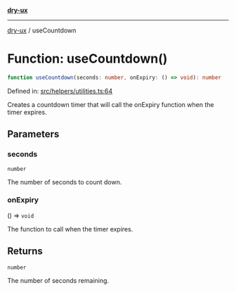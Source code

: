 [**dry-ux**](../README.md)

***

[dry-ux](../README.md) / useCountdown

# Function: useCountdown()

```ts
function useCountdown(seconds: number, onExpiry: () => void): number
```

Defined in: [src/helpers/utilities.ts:64](https://github.com/navedr/dry-ux/blob/f464198215bbdbf8f80dadda55a7d0d7eeb0411c/src/helpers/utilities.ts#L64)

Creates a countdown timer that will call the onExpiry function when the timer expires.

## Parameters

### seconds

`number`

The number of seconds to count down.

### onExpiry

() => `void`

The function to call when the timer expires.

## Returns

`number`

The number of seconds remaining.

